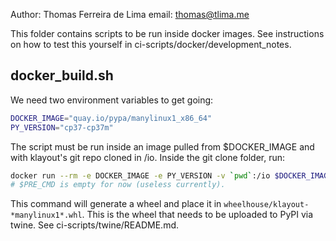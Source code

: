 Author: Thomas Ferreira de Lima
email: thomas@tlima.me

This folder contains scripts to be run inside docker images. See instructions on how to test this yourself in ci-scripts/docker/development_notes.

## docker_build.sh

We need two environment variables to get going:

```bash
DOCKER_IMAGE="quay.io/pypa/manylinux1_x86_64"
PY_VERSION="cp37-cp37m"
```

The script must be run inside an image pulled from $DOCKER_IMAGE and with klayout's git repo cloned in /io. Inside the git clone folder, run:

```bash
docker run --rm -e DOCKER_IMAGE -e PY_VERSION -v `pwd`:/io $DOCKER_IMAGE $PRE_CMD "/io/ci-scripts/docker/docker_build.sh";
# $PRE_CMD is empty for now (useless currently).
```

This command will generate a wheel and place it in `wheelhouse/klayout-*manylinux1*.whl`. This is the wheel that needs to be uploaded to PyPI via twine. See ci-scripts/twine/README.md.
